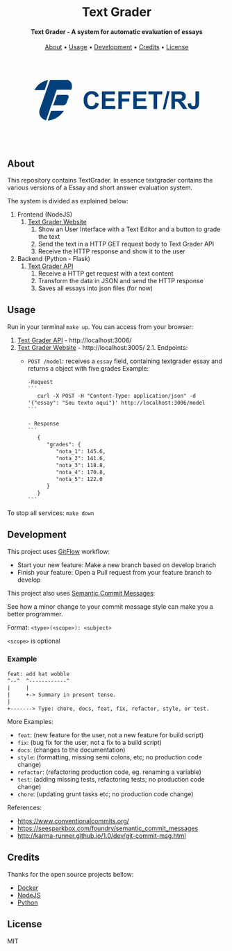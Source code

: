 <h1 align="center">
  Text Grader
</h1>

<h4 align="center">Text Grader - A system for automatic evaluation of essays</h4>

<p align="center">
  <a href="#about">About</a> •
  <a href="#usage">Usage</a> •
  <a href="#development">Development</a> •
  <a href="#credits">Credits</a> •
  <a href="#license">License</a>
</p>

![cefet-logo](cefet-logo.jpg)

## About

This repository contains TextGrader. In essence textgrader contains the various versions of a Essay and short answer evaluation system.

The system is divided as explained below:

1. Frontend (NodeJS)
   1. [Text Grader Website](/frontend)
      1. Show an User Interface with a Text Editor and a button to grade the text
      2. Send the text in a HTTP GET request body to Text Grader API
      3. Receive the HTTP response and show it to the user
2. Backend (Python - Flask)
   1. [Text Grader API](/backend_v2/app.py)
      1. Receive a HTTP get request with a text content
      2. Transform the data in JSON and send the HTTP response
      3. Saves all essays into json files (for now)

## Usage

Run in your terminal ``make up``. You can access from your browser:

1. [Text Grader API](http://localhost:3006/) - http://localhost:3006/
2. [Text Grader Website](http://localhost:3005/) - http://localhost:3005/
   2.1. Endpoints:
      - `POST /model`: receives a `essay` field, containing textgrader essay and returns a object with five grades
         Example: 

            -Request
            ```
               curl -X POST -H "Content-Type: application/json" -d '{"essay": "Seu texto aqui"}' http://localhost:3006/model
            ```

            - Response
            ```
               {
                  "grades": {
                     "nota_1": 145.6,
                     "nota_2": 141.6,
                     "nota_3": 118.8,
                     "nota_4": 170.8,
                     "nota_5": 122.0
                  }
               }
            ```            

To stop all services: ``make down``

## Development

This project uses [GitFlow](http://danielkummer.github.io/git-flow-cheatsheet/) workflow:

- Start your new feature: Make a new branch based on develop branch
- Finish your feature: Open a Pull request from your feature branch to develop

This project also uses [Semantic Commit Messages](https://gist.github.com/joshbuchea/6f47e86d2510bce28f8e7f42ae84c716):

See how a minor change to your commit message style can make you a better programmer.

Format: `<type>(<scope>): <subject>`

`<scope>` is optional

### Example

```
feat: add hat wobble
^--^  ^------------^
|     |
|     +-> Summary in present tense.
|
+-------> Type: chore, docs, feat, fix, refactor, style, or test.
```

More Examples:

- `feat`: (new feature for the user, not a new feature for build script)
- `fix`: (bug fix for the user, not a fix to a build script)
- `docs`: (changes to the documentation)
- `style`: (formatting, missing semi colons, etc; no production code change)
- `refactor`: (refactoring production code, eg. renaming a variable)
- `test`: (adding missing tests, refactoring tests; no production code change)
- `chore`: (updating grunt tasks etc; no production code change)

References:

- https://www.conventionalcommits.org/
- https://seesparkbox.com/foundry/semantic_commit_messages
- http://karma-runner.github.io/1.0/dev/git-commit-msg.html

## Credits

Thanks for the open source projects bellow:

- [Docker](https://github.com/docker)
- [NodeJS](https://github.com/nodejs)
- [Python](https://github.com/python)

## License

MIT
